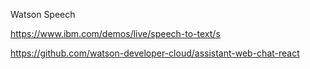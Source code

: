 Watson Speech 

https://www.ibm.com/demos/live/speech-to-text/s


https://github.com/watson-developer-cloud/assistant-web-chat-react